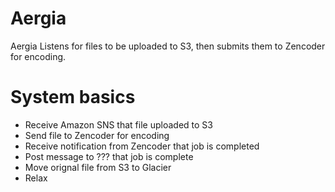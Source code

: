 # Aergia
Aergia Listens for files to be uploaded to S3, then submits them to Zencoder for encoding.

# System basics
* Receive Amazon SNS that file uploaded to S3
* Send file to Zencoder for encoding
* Receive notification from Zencoder that job is completed
* Post message to ??? that job is complete
* Move orignal file from S3 to Glacier
* Relax
